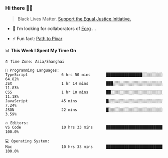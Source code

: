 ### Hi there 👋🏿

<!--
**007tom/007tom** is a ✨ _special_ ✨ repository because its `README.md` (this file) appears on your GitHub profile.

Here are some ideas to get you started:
-->

> Black Lives Matter. [Support the Equal Justice Initiative.](https://support.eji.org/give/153413/#!/donation/checkout)

<!--
- 🔭 I’m currently working on ...
- 🌱 I’m currently learning ...
-->
- 👯 I’m looking for collaborators of [Eorg](https://github.com/zhyd1997/Eorg) ...

<!--
- 🤔 I’m looking for help with ...
- 💬 Ask me about ...
- 📫 How to reach me: ...
- 😄 Pronouns: ...
-->

- ⚡ Fun fact: [Path to Pixar](https://bunnyhobby.github.io/)
<!--
-->

<!--START_SECTION:waka-->
📊 **This Week I Spent My Time On** 

```text
⌚︎ Time Zone: Asia/Shanghai

💬 Programming Languages: 
TypeScript               6 hrs 50 mins       ████████████████░░░░░░░░░   64.82% 
JSX                      1 hr 14 mins        ███░░░░░░░░░░░░░░░░░░░░░░   11.83% 
CSS                      1 hr 10 mins        ██░░░░░░░░░░░░░░░░░░░░░░░   11.18% 
JavaScript               45 mins             █░░░░░░░░░░░░░░░░░░░░░░░░   7.24% 
JSON                     22 mins             █░░░░░░░░░░░░░░░░░░░░░░░░   3.59%

🔥 Editors: 
VS Code                  10 hrs 33 mins      █████████████████████████   100.0%

💻 Operating System: 
Mac                      10 hrs 33 mins      █████████████████████████   100.0%

```


<!--END_SECTION:waka-->
